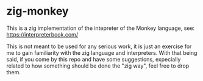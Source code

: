 # zig-monkey

This is a zig implementation of the intepreter of the Monkey language, see: https://interpreterbook.com/


This is not meant to be used for any serious work, it is just an exercise for me to gain familiarity with the zig language and interpreters.
With that being said, if you come by this repo and have some suggestions, expecially related to how something should be done the "zig way", feel free to drop them.

